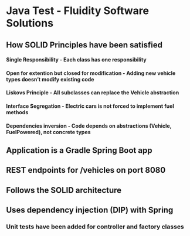 # Java Test - Fluidity Software Solutions

##	How SOLID Principles have been satisfied
#### Single Responsibility - Each class has one responsibility
#### Open for extention but closed for modification - Adding new vehicle types doesn’t modify existing code
#### Liskovs Principle - All subclasses can replace the Vehicle abstraction
#### Interface Segregation - Electric cars is not forced to implement fuel methods
#### Dependencies inversion - Code depends on abstractions (Vehicle, FuelPowered), not concrete types

## Application is a Gradle Spring Boot app

## REST endpoints for /vehicles on port 8080

## Follows the SOLID architecture

## Uses dependency injection (DIP) with Spring


### Unit tests have been added for controller and factory classes